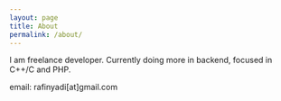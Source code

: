 ```yaml
---
layout: page
title: About
permalink: /about/
---
```


I am freelance developer. Currently doing more in backend, focused in C++/C and PHP.

email: rafinyadi[at]gmail.com
